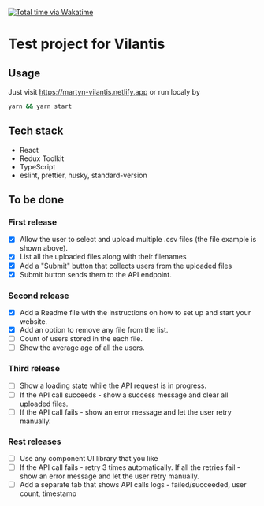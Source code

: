 [![Total time via Wakatime](https://wakatime.com/badge/user/4d609996-b80c-43ee-91da-7bc046ee4216/project/289a6e96-84ba-446b-b564-380afef7070d.svg)](https://wakatime.com/badge/user/4d609996-b80c-43ee-91da-7bc046ee4216/project/289a6e96-84ba-446b-b564-380afef7070d)

# Test project for Vilantis

## Usage

Just visit https://martyn-vilantis.netlify.app or run localy by
```bash
yarn && yarn start
```

<!-- TODO: add screenshot -->

## Tech stack

- React
- Redux Toolkit
- TypeScript
- eslint, prettier, husky, standard-version

## To be done

### First release
- [x] Allow the user to select and upload multiple .csv files (the file example is shown above).
- [x] List all the uploaded files along with their filenames
- [x] Add a "Submit" button that collects users from the uploaded files
- [x] Submit button sends them to the API endpoint.

### Second release
- [x] Add a Readme file with the instructions on how to set up and start your website.
- [x] Add an option to remove any file from the list.
- [ ] Count of users stored in the each file.
- [ ] Show the average age of all the users.

### Third release
- [ ] Show a loading state while the API request is in progress.
- [ ] If the API call succeeds - show a success message and clear all uploaded files.
- [ ] If the API call fails - show an error message and let the user retry manually.

### Rest releases
- [ ] Use any component UI library that you like
- [ ] If the API call fails - retry 3 times automatically. If all the retries fail - show an error message and let the user retry manually.
- [ ] Add a separate tab that shows API calls logs - failed/succeeded, user count, timestamp

<!--
## Questions
TODO: ask this questions
- какая библиотека для стилей/компонентов?
  - tailwind
  - theme-ui
  - ???
- какие стили?
  - styled components
  - post-css
  - sass
- как обрабатывать асинхронные запросы?
  - rxjs
  - Promises chaining 
-->
